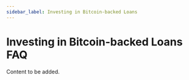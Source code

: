 ```yaml
---
sidebar_label: Investing in Bitcoin-backed Loans
---
```


# Investing in Bitcoin-backed Loans FAQ

Content to be added.